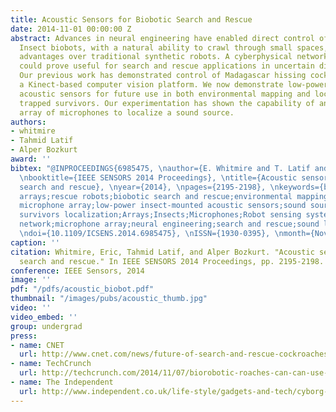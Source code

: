 ```yaml
---
title: Acoustic Sensors for Biobotic Search and Rescue
date: 2014-11-01 00:00:00 Z
abstract: Advances in neural engineering have enabled direct control of insect locomotion.
  Insect biobots, with a natural ability to crawl through small spaces, offer unique
  advantages over traditional synthetic robots. A cyberphysical network of such biobots
  could prove useful for search and rescue applications in uncertain disaster environments.
  Our previous work has demonstrated control of Madagascar hissing cockroaches using
  a Kinect-based computer vision platform. We now demonstrate low-power insect-mounted
  acoustic sensors for future use in both environmental mapping and localization of
  trapped survivors. Our experimentation has shown the capability of an insect mounted
  array of microphones to localize a sound source.
authors:
- whitmire
- Tahmid Latif
- Alper Bozkurt
award: ''
bibtex: "@INPROCEEDINGS{6985475, \nauthor={E. Whitmire and T. Latif and A. Bozkurt},
  \nbooktitle={IEEE SENSORS 2014 Proceedings}, \ntitle={Acoustic sensors for biobotic
  search and rescue}, \nyear={2014}, \npages={2195-2198}, \nkeywords={biocontrol;microphone
  arrays;rescue robots;biobotic search and rescue;environmental mapping;insect mounted
  microphone array;low-power insect-mounted acoustic sensors;sound source localization;trapped
  survivors localization;Arrays;Insects;Microphones;Robot sensing systems;System-on-chip;Zigbee;biobot;cyberphysical
  network;microphone array;neural engineering;search and rescue;sound localization},
  \ndoi={10.1109/ICSENS.2014.6985475}, \nISSN={1930-0395}, \nmonth={Nov},}"
caption: ''
citation: Whitmire, Eric, Tahmid Latif, and Alper Bozkurt. "Acoustic sensors for biobotic
  search and rescue." In IEEE SENSORS 2014 Proceedings, pp. 2195-2198. IEEE, 2014.
conference: IEEE Sensors, 2014
image: ''
pdf: "/pdfs/acoustic_biobot.pdf"
thumbnail: "/images/pubs/acoustic_thumb.jpg"
video: ''
video_embed: ''
group: undergrad
press:
- name: CNET
  url: http://www.cnet.com/news/future-of-search-and-rescue-cockroaches-piloted-by-kinect/
- name: TechCrunch
  url: http://techcrunch.com/2014/11/07/biorobotic-roaches-can-can-use-microphones-to-search-rubble-for-survivors/
- name: The Independent
  url: http://www.independent.co.uk/life-style/gadgets-and-tech/cyborg-cockroaches-with-wireless-microphones-could-help-rescue-disaster-survivors-9855612.html
---
```

